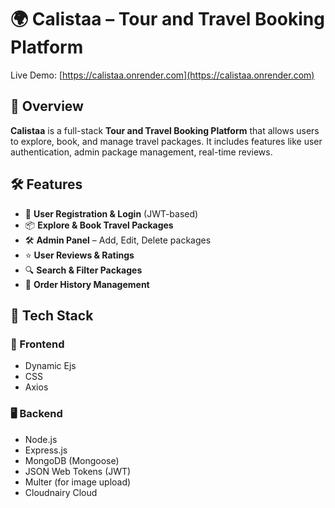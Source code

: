 
# 🌍 Calistaa – Tour and Travel Booking Platform

Live Demo: [https://calistaa.onrender.com](https://calistaa.onrender.com)

## 📌 Overview

**Calistaa** is a full-stack **Tour and Travel Booking Platform** that allows users to explore, book, and manage travel packages. It includes features like user authentication, admin package management, real-time reviews.

## 🛠️ Features

- 🧾 **User Registration & Login** (JWT-based)
- 📦 **Explore & Book Travel Packages**
- 🛠 **Admin Panel** – Add, Edit, Delete packages
- ⭐ **User Reviews & Ratings**
- 🔍 **Search & Filter Packages**
- 🧾 **Order History Management**
 

## 🚀 Tech Stack

### 🔧 Frontend
- Dynamic Ejs
- CSS
- Axios

### 🖥 Backend
- Node.js
- Express.js
- MongoDB (Mongoose)
- JSON Web Tokens (JWT)
- Multer (for image upload)
- Cloudnairy Cloud
 

